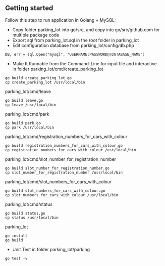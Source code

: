 ## Getting started

Follow this step to run application in Golang + MySQL:
* Copy folder parking_lot into go/src, and copy into go/src/github.com for multiple package code
* Export sql from parking_lot.sql in the root folder in parking_lot
* Edit configuration database from parking_lot/config/db.php
```shell
DB, err = sql.Open("mysql", "USERNAME:PASSWORD@/DATABASE_NAME")
```
* Make It Runnable from the Command-Line for input file and interactive in folder 
parking_lot/cmd/create_parking_lot 
```shell
go build create_parking_lot.go
cp create_parking_lot /usr/local/bin
```
parking_lot/cmd/leave 
```shell
go build leave.go
cp leave /usr/local/bin
```
parking_lot/cmd/park 
```shell
go build park.go
cp park /usr/local/bin
```
parking_lot/cmd/registration_numbers_for_cars_with_colour 
```shell
go build registration_numbers_for_cars_with_colour.go
cp registration_numbers_for_cars_with_colour /usr/local/bin
```
parking_lot/cmd/slot_number_for_registration_number 
```shell
go build slot_number_for_registration_number.go
cp slot_number_for_registration_number /usr/local/bin
```
parking_lot/cmd/slot_numbers_for_cars_with_colour 
```shell
go build slot_numbers_for_cars_with_colour.go
cp slot_numbers_for_cars_with_colour /usr/local/bin
```
parking_lot/cmd/status 
```shell
go build status.go
cp status /usr/local/bin
```
parking_lot
```shell
go install
go build
```
* Unit Test in folder parking_lot/parking
```shell
go test -v
```
